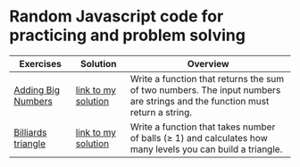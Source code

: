# Random Javascript code for practicing and problem solving

| Exercises                                                                                          | Solution                                                                                                               | Overview                                                                                       |
| ------------------------------------------------------------------------------------------------------ | ---------------------------------------------------------------------------------------------------------------------- | ---------------------------------------------------------------------------------------------- |
| [Adding Big Numbers](https://www.codewars.com/kata/525f4206b73515bffb000b21/train/javascript)       | [link to my solution](https://github.com/fmagesty/practice-javascript/blob/main/addingBigNumbers.js)    | Write a function that returns the sum of two numbers. The input numbers are strings and the function must return a string. |
| [Billiards triangle](https://www.codewars.com/kata/5bb3e299484fcd5dbb002912/train/javascript)       | [link to my solution](https://github.com/fmagesty/practice-javascript/blob/main/billiardsTriangle.js)    | Write a function that takes number of balls (≥ 1) and calculates how many levels you can build a triangle. |
